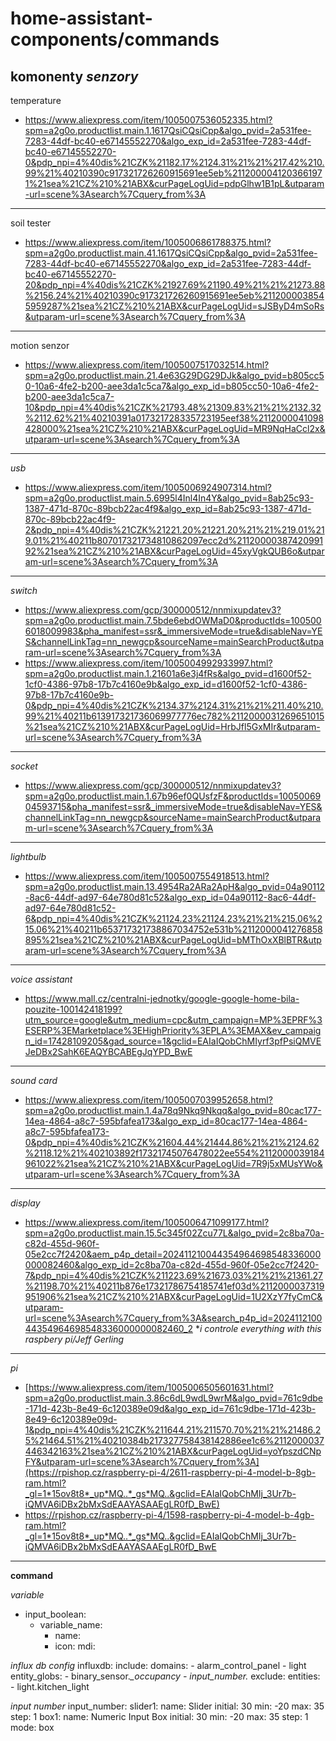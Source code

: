 # home-assistant-components/commands

**komonenty**
*senzory*
----------------------------
temperature
- https://www.aliexpress.com/item/1005007536052335.html?spm=a2g0o.productlist.main.1.1617QsiCQsiCpp&algo_pvid=2a531fee-7283-44df-bc40-e67145552270&algo_exp_id=2a531fee-7283-44df-bc40-e67145552270-0&pdp_npi=4%40dis%21CZK%21182.17%2124.31%21%21%217.42%210.99%21%40210390c917321726260915691ee5eb%2112000041203661971%21sea%21CZ%210%21ABX&curPageLogUid=pdpGlhw1B1pL&utparam-url=scene%3Asearch%7Cquery_from%3A
----------------------------
soil tester
- https://www.aliexpress.com/item/1005006861788375.html?spm=a2g0o.productlist.main.41.1617QsiCQsiCpp&algo_pvid=2a531fee-7283-44df-bc40-e67145552270&algo_exp_id=2a531fee-7283-44df-bc40-e67145552270-20&pdp_npi=4%40dis%21CZK%21927.69%21190.49%21%21%21273.88%2156.24%21%40210390c917321726260915691ee5eb%2112000038545959287%21sea%21CZ%210%21ABX&curPageLogUid=sJSByD4mSoRs&utparam-url=scene%3Asearch%7Cquery_from%3A
----------------------------
motion senzor
- https://www.aliexpress.com/item/1005007517032514.html?spm=a2g0o.productlist.main.21.4e63G29DG29DJk&algo_pvid=b805cc50-10a6-4fe2-b200-aee3da1c5ca7&algo_exp_id=b805cc50-10a6-4fe2-b200-aee3da1c5ca7-10&pdp_npi=4%40dis%21CZK%21793.48%21309.83%21%21%2132.32%2112.62%21%40210391a017321728335723195eef38%2112000041098428000%21sea%21CZ%210%21ABX&curPageLogUid=MR9NqHaCcl2x&utparam-url=scene%3Asearch%7Cquery_from%3A
----------------------------
*usb*
- https://www.aliexpress.com/item/1005006924907314.html?spm=a2g0o.productlist.main.5.6995l4Inl4In4Y&algo_pvid=8ab25c93-1387-471d-870c-89bcb22ac4f9&algo_exp_id=8ab25c93-1387-471d-870c-89bcb22ac4f9-2&pdp_npi=4%40dis%21CZK%21221.20%21221.20%21%21%219.01%219.01%21%40211b807017321734810862097ecc2d%2112000038742099192%21sea%21CZ%210%21ABX&curPageLogUid=45xyVgkQUB6o&utparam-url=scene%3Asearch%7Cquery_from%3A
----------------------------
*switch*
- https://www.aliexpress.com/gcp/300000512/nnmixupdatev3?spm=a2g0o.productlist.main.7.5bde6ebdOWMaD0&productIds=1005006018009983&pha_manifest=ssr&_immersiveMode=true&disableNav=YES&channelLinkTag=nn_newgcp&sourceName=mainSearchProduct&utparam-url=scene%3Asearch%7Cquery_from%3A
- https://www.aliexpress.com/item/1005004992933997.html?spm=a2g0o.productlist.main.1.21601a6e3j4fRs&algo_pvid=d1600f52-1cf0-4386-97b8-17b7c4160e9b&algo_exp_id=d1600f52-1cf0-4386-97b8-17b7c4160e9b-0&pdp_npi=4%40dis%21CZK%2134.37%2124.31%21%21%211.40%210.99%21%40211b613917321736069977776ec782%2112000031269651015%21sea%21CZ%210%21ABX&curPageLogUid=HrbJfl5GxMIr&utparam-url=scene%3Asearch%7Cquery_from%3A
----------------------------
*socket*
- https://www.aliexpress.com/gcp/300000512/nnmixupdatev3?spm=a2g0o.productlist.main.1.67b96ef0QUsfzF&productIds=1005006904593715&pha_manifest=ssr&_immersiveMode=true&disableNav=YES&channelLinkTag=nn_newgcp&sourceName=mainSearchProduct&utparam-url=scene%3Asearch%7Cquery_from%3A
----------------------------
*lightbulb*
- https://www.aliexpress.com/item/1005007554918513.html?spm=a2g0o.productlist.main.13.4954Ra2ARa2ApH&algo_pvid=04a90112-8ac6-44df-ad97-64e780d81c52&algo_exp_id=04a90112-8ac6-44df-ad97-64e780d81c52-6&pdp_npi=4%40dis%21CZK%21124.23%21124.23%21%21%215.06%215.06%21%40211b653717321738867034752e531b%2112000041276858895%21sea%21CZ%210%21ABX&curPageLogUid=bMThOxXBlBTR&utparam-url=scene%3Asearch%7Cquery_from%3A
----------------------------
*voice assistant*
- https://www.mall.cz/centralni-jednotky/google-google-home-bila-pouzite-100142418199?utm_source=google&utm_medium=cpc&utm_campaign=MP%3EPRF%3ESERP%3EMarketplace%3EHighPriority%3EPLA%3EMAX&ev_campaign_id=17428109205&gad_source=1&gclid=EAIaIQobChMIyrf3pfPsiQMVEJeDBx2SahK6EAQYBCABEgJqYPD_BwE
----------------------------
*sound card*
- https://www.aliexpress.com/item/1005007039952658.html?spm=a2g0o.productlist.main.1.4a78q9Nkq9Nkqq&algo_pvid=80cac177-14ea-4864-a8c7-595bfafea173&algo_exp_id=80cac177-14ea-4864-a8c7-595bfafea173-0&pdp_npi=4%40dis%21CZK%21604.44%21444.86%21%21%2124.62%2118.12%21%402103892f17321745076478022ee554%2112000039184961022%21sea%21CZ%210%21ABX&curPageLogUid=7R9j5xMUsYWo&utparam-url=scene%3Asearch%7Cquery_from%3A
----------------------------
*display*
- https://www.aliexpress.com/item/1005006471099177.html?spm=a2g0o.productlist.main.15.5c345f02Zcu77L&algo_pvid=2c8ba70a-c82d-455d-960f-05e2cc7f2420&aem_p4p_detail=202411210044354964698548336000000082460&algo_exp_id=2c8ba70a-c82d-455d-960f-05e2cc7f2420-7&pdp_npi=4%40dis%21CZK%211223.69%21673.03%21%21%21361.27%21198.70%21%40211b876e17321786754185741ef03d%2112000037319951906%21sea%21CZ%210%21ABX&curPageLogUid=1U2XzY7fyCmC&utparam-url=scene%3Asearch%7Cquery_from%3A&search_p4p_id=202411210044354964698548336000000082460_2
**i controle everything with this raspbery pi/Jeff Gerling*
----------------------------
*pi*
- [https://www.aliexpress.com/item/1005006505601631.html?spm=a2g0o.productlist.main.3.86c6dL9wdL9wrM&algo_pvid=761c9dbe-171d-423b-8e49-6c120389e09d&algo_exp_id=761c9dbe-171d-423b-8e49-6c120389e09d-1&pdp_npi=4%40dis%21CZK%211644.21%211570.70%21%21%21486.25%21464.51%21%40210384b217327758438142886ee1c6%2112000037446342163%21sea%21CZ%210%21ABX&curPageLogUid=yoYpszdCNpFY&utparam-url=scene%3Asearch%7Cquery_from%3A](https://rpishop.cz/raspberry-pi-4/2611-raspberry-pi-4-model-b-8gb-ram.html?_gl=1*15ov8t8*_up*MQ..*_gs*MQ..&gclid=EAIaIQobChMIj_3Ur7b-iQMVA6iDBx2bMxSdEAAYASAAEgLR0fD_BwE)
- https://rpishop.cz/raspberry-pi-4/1598-raspberry-pi-4-model-b-4gb-ram.html?_gl=1*15ov8t8*_up*MQ..*_gs*MQ..&gclid=EAIaIQobChMIj_3Ur7b-iQMVA6iDBx2bMxSdEAAYASAAEgLR0fD_BwE

----------------------------
**command**
  
*variable*
- input_boolean:
  - variable_name:
     - name: <name>
     - icon: mdi:<icon>

*influx db config*
influxdb:
  include:
    domains:
      - alarm_control_panel
      - light
    entity_globs:
      - binary_sensor.*_occupancy
      - input_number.*
  exclude:
    entities:
      - light.kitchen_light
      
*input number*
input_number:
  slider1:
    name: Slider
    initial: 30
    min: -20
    max: 35
    step: 1
  box1:
    name: Numeric Input Box
    initial: 30
    min: -20
    max: 35
    step: 1
    mode: box
